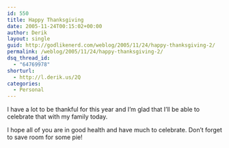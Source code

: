 ```yaml
---
id: 550
title: Happy Thanksgiving
date: 2005-11-24T00:15:02+00:00
author: Derik
layout: single
guid: http://godlikenerd.com/weblog/2005/11/24/happy-thanksgiving-2/
permalink: /weblog/2005/11/24/happy-thanksgiving-2/
dsq_thread_id:
  - "64769978"
shorturl:
  - http://l.derik.us/2Q
categories:
  - Personal
---
```

I have a lot to be thankful for this year and I&#8217;m glad that I&#8217;ll be able to celebrate that with my family today.

I hope all of you are in good health and have much to celebrate. Don&#8217;t forget to save room for some pie!